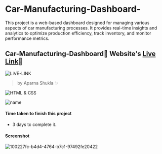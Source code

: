 # Car-Manufacturing-Dashboard-
This project is a web-based dashboard designed for managing various aspects of car manufacturing processes. It provides real-time insights and analytics to optimize production efficiency, track inventory, and monitor performance metrics.

##  Car-Manufacturing-Dashboard🚀 Website's [Live Link](https://<aparnashukla2509>.github.io/<Car-Manufacturing-Dashboard>/about/contact-us.html.)🔗


![LIVE-LINK](https://img.shields.io/badge/LIVELINK-blue)

>by Aparna Shukla ✨


![HTML & CSS](https://img.shields.io/badge/HTML-CSS-orange)

![name](https://img.shields.io/badge/APARNA--SHUKLA-CSE)




#### Time taken to finish this project

-   3 days to complete it.
  
#### Screenshot
![100227fc-b4d4-4764-b7c1-97492fe20422](https://github.com/AparnaShukla2509/Car-Manufacturing-Dashboard-/assets/132578968/f16ca68c-492e-449e-895f-83a7bbc76d84)



  

